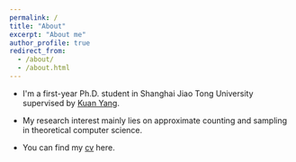 ```yaml
---
permalink: /
title: "About"
excerpt: "About me"
author_profile: true
redirect_from: 
  - /about/
  - /about.html
---
```


* I'm a first-year Ph.D. student in Shanghai Jiao Tong University supervised by [Kuan Yang](https://jhc.sjtu.edu.cn/~kuanyang/).
* My research interest mainly lies on approximate counting and sampling in theoretical computer science.

* You can find my [cv](../cv.pdf) here.
